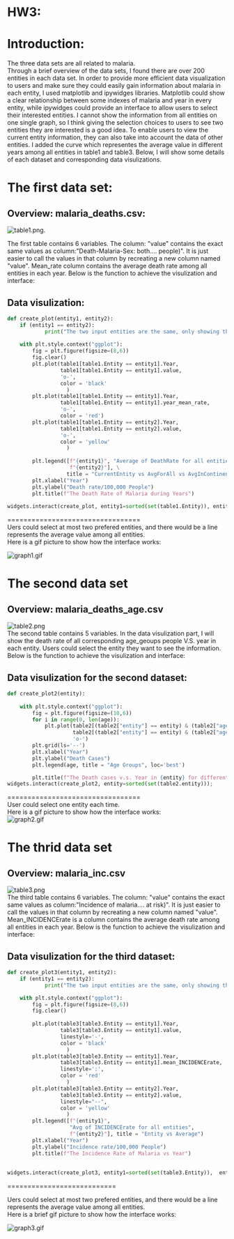# HW3:  
 
  
# Introduction:
The three data sets are all related to malaria.  
Through a brief overview of the data sets, I found there are over 200 entities in each data set. In order to provide more efficient data visualization to users and make sure they could easily gain information about malaria in each entity, I used matplotlib and ipywidges libraries. Matplotlib could show a clear relationship between some indexes of malaria and year in every entity, while ipywidges could provide an interface to allow users to select their interested entities. I cannot show the information from all entities on one single graph, so I think giving the selection choices to users to see two entities they are interested is a good idea. To enable users to view the current entity information, they can also take into account the data of other entities. I added the curve which representes the average value in different years among all entities in table1 and table3. Below, I will show some details of each dataset and corresponding data visulizations. 
# The first data set:
## Overview: malaria_deaths.csv:
![table1.png](https://i.loli.net/2021/09/29/yjEiz7vYBUGw6QX.png). 

The first table contains 6 variables. The column: "value" contains the exact same values as column:"Death-Malaria-Sex: both.... people)". It is just easier to call the values in that column by recreating a new column named "value". Mean_rate column contains the average death rate among all entities in each year. Below is the function to achieve the visulization and interface:
## Data visulization:  
```python
def create_plot(entity1, entity2):
    if (entity1 == entity2):
            print("The two input entities are the same, only showing the second input entity")
    
    with plt.style.context("ggplot"):
        fig = plt.figure(figsize=(8,6))
        fig.clear()
        plt.plot(table1[table1.Entity == entity1].Year,
                 table1[table1.Entity == entity1].value,
                 'o-',
                 color = 'black'
                   )
        plt.plot(table1[table1.Entity == entity1].Year,
                 table1[table1.Entity == entity1].year_mean_rate,
                 'o-',
                 color = 'red')
        plt.plot(table1[table1.Entity == entity2].Year,
                 table1[table1.Entity == entity2].value,
                 'o-',
                 color = 'yellow'
                   )
        
        plt.legend([f"{entity1}", "Average of DeathRate for all entities",\
                    f"{entity2}"], \
                   title = "CurrentEntity vs AvgForAll vs AvgInContinent")
        plt.xlabel("Year")
        plt.ylabel("Death rate/100,000 People")
        plt.title(f"The Death Rate of Malaria during Years")
        
widgets.interact(create_plot, entity1=sorted(set(table1.Entity)), entity2=sorted(set(table1.Entity)));
```   
=================================    
Uers could select at most two prefered entities, and there would be a line represents the average value among all entities.  
Here is a gif picture to show how the interface works:  
  
  
![graph1.gif](https://i.loli.net/2021/09/30/9wMmYyN1vzaJg2B.gif)

# The second data set
## Overview: malaria_deaths_age.csv
![table2.png](https://i.loli.net/2021/09/29/BQWnalxXmfh3zuV.png)  
The second table contains 5 variables. In the data visulization part, I will show the death rate of all corresponding age_geoups people V.S. year in each entity. Users could select the entity they want to see the information. Below is the function to achieve the visulization and interface:
## Data visulization for the second dataset:
```python
def create_plot2(entity):
    
    with plt.style.context("ggplot"):
        fig = plt.figure(figsize=(10,6))
        for i in range(0, len(age)):
            plt.plot(table2[(table2["entity"] == entity) & (table2["age_group"] == age[i])].year,
                     table2[(table2["entity"] == entity) & (table2["age_group"] == age[i])].deaths,
                     'o-')
        plt.grid(ls='--')
        plt.xlabel("Year")
        plt.ylabel("Death Cases")
        plt.legend(age, title = "Age Groups", loc='best')

        plt.title(f"The Death cases v.s. Year in {entity} for different age groups")
widgets.interact(create_plot2, entity=sorted(set(table2.entity)));
```
=================================  
User could select one entity each time.  
Here is a gif picture to show how the interface works:  
![graph2.gif](https://i.loli.net/2021/09/30/e1hSlIKJcauMtxQ.gif)

# The thrid data set
## Overview: malaria_inc.csv
![table3.png](https://i.loli.net/2021/09/29/e1ZjsMRhwKvCu5E.png)  
The third table contains 6 variables. The column: "value" contains the exact same values as column:"Incidence of malaria.... at risk)". It is just easier to call the values in that column by recreating a new column named "value". Mean_INCIDENCErate is a column contains the average death rate among all entities in each year. Below is the function to achieve the visulization and interface:
## Data visulization for the third dataset:
```python
def create_plot3(entity1, entity2):
    if (entity1 == entity2):
            print("The two input entities are the same, only showing the second input entity")

    with plt.style.context("ggplot"):
        fig = plt.figure(figsize=(8,6))
        fig.clear()
        
        plt.plot(table3[table3.Entity == entity1].Year,
                 table3[table3.Entity == entity1].value,
                 linestyle='-',
                 color = 'black'
                   )
        plt.plot(table3[table3.Entity == entity1].Year,
                 table3[table3.Entity == entity1].mean_INCIDENCErate,
                 linestyle=':',
                 color = 'red'
                   )
        plt.plot(table3[table3.Entity == entity2].Year,
                 table3[table3.Entity == entity2].value,
                 linestyle="--",
                 color = 'yellow'
                   )
        plt.legend([f"{entity1}", 
                    "Avg of INCIDENCErate for all entities",
                    f"{entity2}"], title = "Entity vs Average")
        plt.xlabel("Year")
        plt.ylabel("Incidence rate/100,000 People")
        plt.title(f"The Incidence Rate of Malaria vs Year")
        
        
widgets.interact(create_plot3, entity1=sorted(set(table3.Entity)),  entity2=sorted(set(table3.Entity)));
```
===========================   

Uers could select at most two prefered entities, and there would be a line represents the average value among all entities.  
Here is a brief gif picture to show how the interface works:  

![graph3.gif](https://i.loli.net/2021/09/30/uGXjSnwpDNMEH7d.gif)
